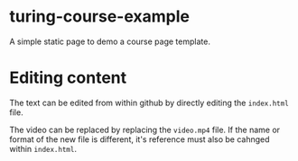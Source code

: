 # turing-course-example
A simple static page to demo a course page template.

# Editing content
The text can be edited from within github by directly editing the `index.html` file.

The video can be replaced by replacing the `video.mp4` file. If the name or format of the new file is different, it's reference must also be cahnged within `index.html`.
